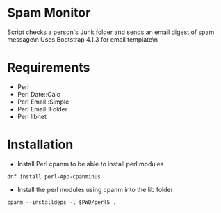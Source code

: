 # Spam Monitor
Script checks a person's Junk folder and sends an email digest of spam message\n
Uses Bootstrap 4.1.3 for email template\n

# Requirements
* Perl
* Perl Date::Calc
* Perl Email::Simple
* Perl Email::Folder
* Perl libnet

# Installation
* Install Perl cpanm to be able to install perl modules
```
dnf install perl-App-cpanminus
```
* Install the perl modules using cpanm into the lib folder
```
cpanm --installdeps -l $PWD/perl5 .
```

